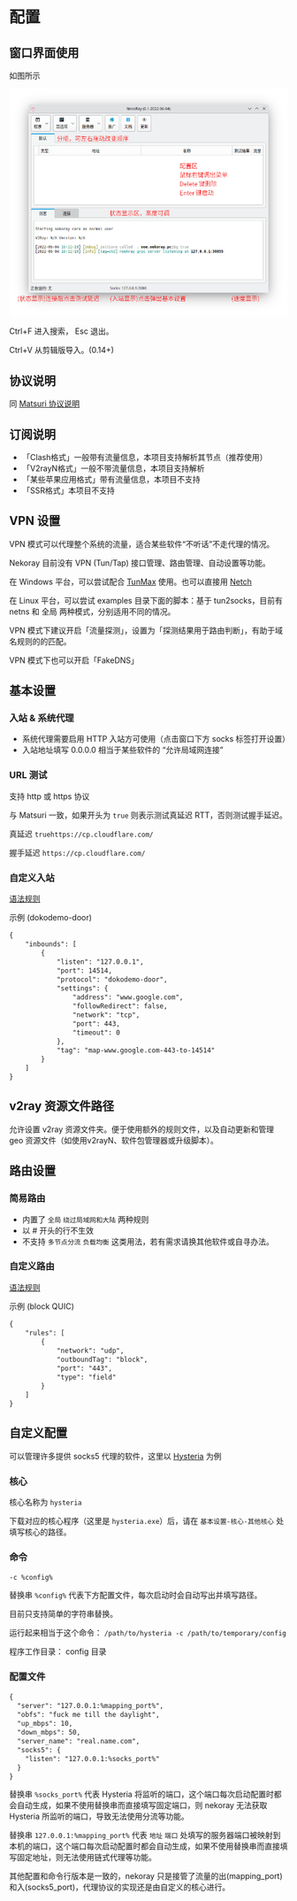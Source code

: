# 配置

## 窗口界面使用

如图所示

<img src="/assets/images/nekoray1.jpg" />

Ctrl+F 进入搜索， Esc 退出。

Ctrl+V 从剪辑版导入。(0.14+)

## 协议说明

同 [Matsuri 协议说明](/m-configuration/)

## 订阅说明

- 「Clash格式」一般带有流量信息，本项目支持解析其节点（推荐使用）
- 「V2rayN格式」一般不带流量信息，本项目支持解析
- 「某些苹果应用格式」带有流量信息，本项目不支持
- 「SSR格式」本项目不支持

## VPN 设置

VPN 模式可以代理整个系统的流量，适合某些软件“不听话”不走代理的情况。

Nekoray 目前没有 VPN (Tun/Tap) 接口管理、路由管理、自动设置等功能。

在 Windows 平台，可以尝试配合 [TunMax](https://github.com/TunMax/tun2socks_gui_for_windows) 使用。也可以直接用 [Netch](https://github.com/netchx/netch)

在 Linux 平台，可以尝试 examples 目录下面的脚本：基于 tun2socks，目前有 netns 和 全局 两种模式，分别适用不同的情况。

VPN 模式下建议开启「流量探测」，设置为「探测结果用于路由判断」，有助于域名规则的的匹配。

VPN 模式下也可以开启「FakeDNS」

## 基本设置

### 入站 & 系统代理

- 系统代理需要启用 HTTP 入站方可使用（点击窗口下方 socks 标签打开设置）
- 入站地址填写 0.0.0.0 相当于某些软件的 “允许局域网连接”

### URL 测试

支持 http 或 https 协议

与 Matsuri 一致，如果开头为 `true` 则表示测试真延迟 RTT，否则测试握手延迟。

真延迟 `truehttps://cp.cloudflare.com/`

握手延迟 `https://cp.cloudflare.com/`

### 自定义入站

[语法规则](https://www.v2fly.org/config/inbounds.html#inbounds)

示例 (dokodemo-door)

```
{
    "inbounds": [
        {
            "listen": "127.0.0.1",
            "port": 14514,
            "protocol": "dokodemo-door",
            "settings": {
                "address": "www.google.com",
                "followRedirect": false,
                "network": "tcp",
                "port": 443,
                "timeout": 0
            },
            "tag": "map-www.google.com-443-to-14514"
        }
    ]
}
```

## v2ray 资源文件路径

允许设置 v2ray 资源文件夹。便于使用额外的规则文件，以及自动更新和管理 geo 资源文件（如使用v2rayN、软件包管理器或升级脚本）。

## 路由设置

### 简易路由

* 内置了 `全局` `绕过局域网和大陆` 两种规则
* 以 # 开头的行不生效
* 不支持 `多节点分流` `负载均衡` 这类用法，若有需求请换其他软件或自寻办法。

### 自定义路由

[语法规则](https://www.v2fly.org/config/routing.html#ruleobject)

示例 (block QUIC)

```
{
    "rules": [
        {
            "network": "udp",
            "outboundTag": "block",
            "port": "443",
            "type": "field"
        }
    ]
}
```

## 自定义配置

可以管理许多提供 socks5 代理的软件，这里以 [Hysteria](https://github.com/HyNetwork/hysteria) 为例

### 核心

核心名称为 `hysteria`

下载对应的核心程序（这里是 `hysteria.exe`）后，请在 `基本设置-核心-其他核心` 处填写核心的路径。

### 命令

`-c %config%`

替换串 `%config%` 代表下方配置文件，每次启动时会自动写出并填写路径。

目前只支持简单的字符串替换。

运行起来相当于这个命令： `/path/to/hysteria -c /path/to/temporary/config`

程序工作目录： config 目录

### 配置文件

```
{
  "server": "127.0.0.1:%mapping_port%",
  "obfs": "fuck me till the daylight",
  "up_mbps": 10,
  "down_mbps": 50,
  "server_name": "real.name.com",
  "socks5": {
    "listen": "127.0.0.1:%socks_port%"
  }
}
```

替换串 `%socks_port%` 代表 Hysteria 将监听的端口，这个端口每次启动配置时都会自动生成，如果不使用替换串而直接填写固定端口，则 nekoray 无法获取 Hysteria 所监听的端口，导致无法使用分流等功能。

替换串 `127.0.0.1:%mapping_port%` 代表 `地址` `端口` 处填写的服务器端口被映射到本机的端口，这个端口每次启动配置时都会自动生成，如果不使用替换串而直接填写固定地址，则无法使用链式代理等功能。

其他配置和命令行版本是一致的，nekoray 只是接管了流量的出(mapping_port)和入(socks5_port)，代理协议的实现还是由自定义的核心进行。
